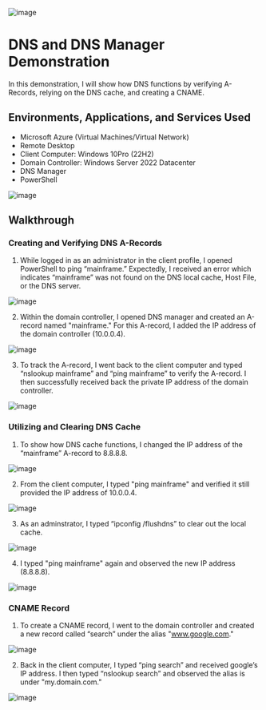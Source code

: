 ![image](https://github.com/user-attachments/assets/f89dd5d5-7c63-4239-a373-6945f8145066)

<h1>DNS and DNS Manager Demonstration</h1>
In this demonstration, I will show how DNS functions by verifying A-Records, relying on the DNS cache, and creating a CNAME. 


<h2>Environments, Applications, and Services Used </h2>

- Microsoft Azure (Virtual Machines/Virtual Network)
- Remote Desktop
- Client Computer: Windows 10Pro (22H2)
- Domain Controller: Windows Server 2022 Datacenter
- DNS Manager 
- PowerShell
  
![image](https://github.com/user-attachments/assets/199bc314-b926-49fa-b3d7-d24d02e765a7)

<h2>Walkthrough</h2>

<h3>Creating and Verifying DNS A-Records</h3>

1. While logged in as an administrator in the client profile, I opened PowerShell to ping “mainframe.” Expectedly, I received an error which indicates “mainframe” was not found on the DNS local cache, Host File, or the DNS server.

![image](https://github.com/user-attachments/assets/0354a5b1-992e-49f1-ae69-2e5937eafcd4)

2. Within the domain controller, I opened DNS manager and created an A-record named "mainframe." For this A-record, I added the IP address of the domain controller (10.0.0.4).

![image](https://github.com/user-attachments/assets/679f0468-6113-4999-84cf-e16822f8b96a)

3. To track the A-record, I went back to the client computer and typed “nslookup mainframe” and “ping mainframe” to verify the A-record. I then successfully received back the private IP address of the domain controller.

![image](https://github.com/user-attachments/assets/178128d4-2863-493a-87cb-ac7439d9520a)

<h3>Utilizing and Clearing DNS Cache</h3>

1. To show how DNS cache functions, I changed the IP address of the “mainframe” A-record to 8.8.8.8.

![image](https://github.com/user-attachments/assets/68f8b12c-5882-4807-ac01-06cacc9736c1)

2. From the client computer, I typed "ping mainframe" and verified it still provided the IP address of 10.0.0.4.
   
![image](https://github.com/user-attachments/assets/042581f1-5f18-4aa7-bb2a-3be97342140b)


3. As an adminstrator, I typed “ipconfig /flushdns” to clear out the local cache.

![image](https://github.com/user-attachments/assets/c12522fd-5e80-4f63-9fbd-bae484f3faa3)

4. I typed "ping mainframe" again and observed the new IP address (8.8.8.8).

![image](https://github.com/user-attachments/assets/3eca77cf-4ea1-449b-80fa-fa5cf67cddc3)

<h3>CNAME Record</h3>

1. To create a CNAME record, I went to the domain controller and created a new record called “search” under the alias "www.google.com."

![image](https://github.com/user-attachments/assets/d36af4a6-247d-4af6-98fc-5cf8861aa9b7)

2. Back in the client computer, I typed “ping search” and received google’s IP address. I then typed “nslookup search” and observed the alias is under "my.domain.com."

![image](https://github.com/user-attachments/assets/518709aa-ccd0-436e-b6b1-71b18cb4df58)










